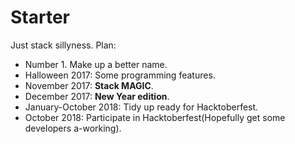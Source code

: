 # Starter
Just stack sillyness.
Plan:
* Number 1. Make up a better name.
* Halloween 2017: Some programming features.
* November 2017: **Stack MAGIC**. 
* December 2017: **New Year edition**. 
* January-October 2018: Tidy up ready for Hacktoberfest. 
* October 2018: Participate in Hacktoberfest(Hopefully get some developers a-working).

